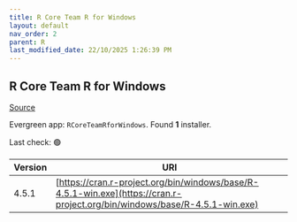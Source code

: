 ```yaml
---
title: R Core Team R for Windows
layout: default
nav_order: 2
parent: R
last_modified_date: 22/10/2025 1:26:39 PM
---
```


## R Core Team R for Windows

[Source](https://cran.r-project.org/bin/windows/base/)

Evergreen app: `RCoreTeamRforWindows`. Found **1** installer.

Last check: 🟢

| Version | URI                                                                                                                        |
| ------- | -------------------------------------------------------------------------------------------------------------------------- |
| 4.5.1   | [https://cran.r-project.org/bin/windows/base/R-4.5.1-win.exe](https://cran.r-project.org/bin/windows/base/R-4.5.1-win.exe) |
